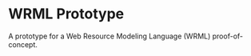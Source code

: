 WRML Prototype
=============

A prototype for a Web Resource Modeling Language (WRML) proof-of-concept.
